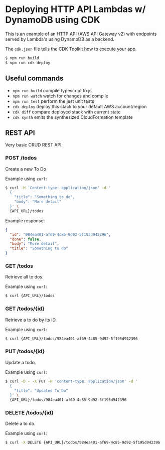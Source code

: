 # Deploying HTTP API Lambdas w/ DynamoDB using CDK

This is an example of an HTTP API (AWS API Gateway v2) with endpoints served by Lambda's using DynamoDB as a backend.

The `cdk.json` file tells the CDK Toolkit how to execute your app.

```bash
$ npm run build
$ npm run cdk deploy
```

## Useful commands

- `npm run build` compile typescript to js
- `npm run watch` watch for changes and compile
- `npm run test` perform the jest unit tests
- `cdk deploy` deploy this stack to your default AWS account/region
- `cdk diff` compare deployed stack with current state
- `cdk synth` emits the synthesized CloudFormation template


## REST API

Very basic CRUD REST API.

### POST /todos

Create a new To Do

Example using `curl`:

```bash
$ curl -H 'Content-type: application/json' -d '
  {
    "title": "Something to do",
    "body": "More detail"
  }' \
  {API_URL}/todos
```

Example response:

```json
{
  "id": "984ea401-af69-4c85-9d92-5f195d942396",
  "done": false,
  "body": "More detail",
  "title": "Something to do"
}
```

### GET /todos

Retrieve all to dos.

Example using `curl`:

```bash
$ curl {API_URL}/todos
```

### GET /todos/{id}

Retrieve a to do by its ID.

Example using `curl`:

```bash
$ curl {API_URL}/todos/984ea401-af69-4c85-9d92-5f195d942396
```

### PUT /todos/{id}

Update a todo. 

Example using `curl`:

```bash
$ curl -D - -X PUT -H 'content-type: application/json' -d '
  {
    "title": "Updated To Do"
  }' \
  {API_URL}/todos/984ea401-af69-4c85-9d92-5f195d942396
```

### DELETE /todos/{id}

Delete a to do.

Example using `curl`:

```bash
$ curl -X DELETE {API_URL}/todos/984ea401-af69-4c85-9d92-5f195d942396
```
